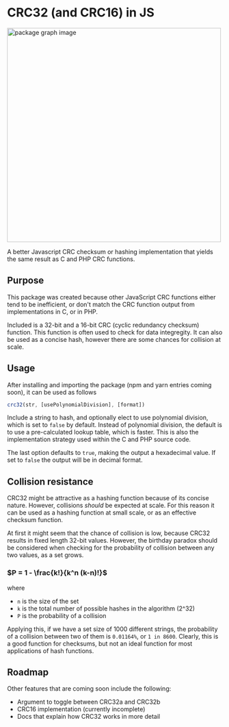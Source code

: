 # CRC32 (and CRC16) in JS

<img src="/assets/images/graph-image.png" alt="package graph image" width="500">

A better Javascript CRC checksum or hashing implementation that yields the same result as C and PHP CRC functions.


## Purpose

This package was created because other JavaScript CRC functions either tend to be inefficient, or don't match the CRC function output from implementations in C, or in PHP.

Included is a 32-bit and a 16-bit CRC (cyclic redundancy checksum) function. This function is often used to check for data integregity. It can also be used as a concise hash, however there are some chances for collision at scale.


## Usage

After installing and importing the package (npm and yarn entries coming soon), it can be used as follows

```js
crc32(str, [usePolynomialDivision], [format])
```

Include a string to hash, and optionally elect to use polynomial division, which is set to `false` by default. Instead of polynomial division, the default is to use a pre-calculated lookup table, which is faster. This is also the implementation strategy used within the C and PHP source code.

The last option defaults to `true`, making the output a hexadecimal value. If set to `false` the output will be in decimal format.


## Collision resistance

CRC32 might be attractive as a hashing function because of its concise nature. However, collisions _should_ be expected at scale. For this reason it can be used as a hashing function at small scale, or as an effective checksum function.

At first it might seem that the chance of collision is low, because CRC32 results in fixed length 32-bit values. However, the birthday paradox should be considered when checking for the probability of collision between any two values, as a set grows.

### $`P = 1 - \frac{k!}{k^n (k-n)!}`$

where 
- `n` is the size of the set
- `k` is the total number of possible hashes in the algorithm (2^32)
- `P` is the probability of a collision

Applying this, if we have a set size of 1000 different strings, the probability of a collision between two of them is `0.01164%`, or `1 in 8600`. Clearly, this is a good function for checksums, but not an ideal function for most applications of hash functions.


## Roadmap

Other features that are coming soon include the following:

- Argument to toggle between CRC32a and CRC32b
- CRC16 implementation (currently incomplete)
- Docs that explain how CRC32 works in more detail
